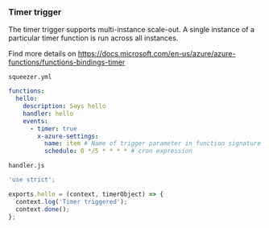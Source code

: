 ### Timer trigger

The timer trigger supports multi-instance scale-out. A single instance of a particular timer function is run across all instances.

Find more details on https://docs.microsoft.com/en-us/azure/azure-functions/functions-bindings-timer

`squeezer.yml`

```yaml
functions:
  hello:
    description: Says hello
    handler: hello
    events:
      - timer: true
        x-azure-settings:
          name: item # Name of trigger parameter in function signature
          schedule: 0 */5 * * * * # cron expression
```

`handler.js`

```javascript
'use strict';

exports.hello = (context, timerObject) => {
  context.log('Timer triggered');
  context.done();
};
```
